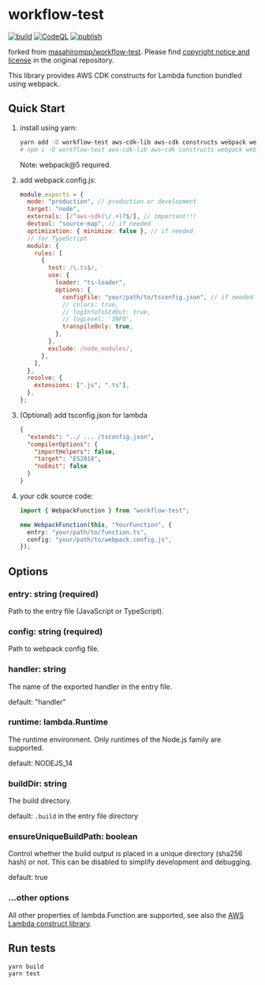 # workflow-test

[![build](https://github.com/muhamadto/workflow-test/actions/workflows/build.yml/badge.svg)](https://github.com/muhamadto/workflow-test/actions/workflows/build.yml)
[![CodeQL](https://github.com/muhamadto/workflow-test/actions/workflows/codeql-analysis.yml/badge.svg)](https://github.com/muhamadto/workflow-test/actions/workflows/codeql-analysis.yml)
[![publish](https://github.com/muhamadto/workflow-test/actions/workflows/publish.yml/badge.svg?branch=main&event=release)](https://github.com/muhamadto/workflow-test/actions/workflows/publish.yml)

forked from [masahirompp/workflow-test](https://github.com/masahirompp/workflow-test). Please
find [copyright notice and license](https://github.com/masahirompp/aws-cdk-webpack-lambda-function/blob/master/LICENSE)
in the original repository.

This library provides AWS CDK constructs for Lambda function bundled using webpack.

## Quick Start

1. install using yarn:

   ```sh
   yarn add -D workflow-test aws-cdk-lib aws-cdk constructs webpack webpack-cli
   # npm i -D workflow-test aws-cdk-lib aws-cdk constructs webpack webpack-cli
   ```

   Note: webpack@5 required.

1. add webpack.config.js:

   ```js
   module.exports = {
     mode: "production", // production or development
     target: "node",
     externals: [/^aws-sdk(\/.+)?$/], // important!!!
     devtool: "source-map", // if needed
     optimization: { minimize: false }, // if needed
     // for TypeScript
     module: {
       rules: [
         {
           test: /\.ts$/,
           use: {
             loader: "ts-loader",
             options: {
               configFile: "your/path/to/tsconfig.json", // if needed
               // colors: true,
               // logInfoToStdOut: true,
               // logLevel: 'INFO',
               transpileOnly: true,
             },
           },
           exclude: /node_modules/,
         },
       ],
     },
     resolve: {
       extensions: [".js", ".ts"],
     },
   };
   ```

1. (Optional) add tsconfig.json for lambda

   ```json
   {
     "extends": "../ ... /tsconfig.json",
     "compilerOptions": {
       "importHelpers": false,
       "target": "ES2018",
       "noEmit": false
     }
   }
   ```

1. your cdk source code:

   ```typescript
   import { WebpackFunction } from "workflow-test";

   new WebpackFunction(this, "YourFunction", {
     entry: "your/path/to/function.ts",
     config: "your/path/to/webpack.config.js",
   });
   ```

## Options

### entry: string (required)

Path to the entry file (JavaScript or TypeScript).

### config: string (required)

Path to webpack config file.

### handler: string

The name of the exported handler in the entry file.

default: "handler"

### runtime: lambda.Runtime

The runtime environment. Only runtimes of the Node.js family are supported.

default: NODEJS_14

### buildDir: string

The build directory.

default: `.build` in the entry file directory

### ensureUniqueBuildPath: boolean

Control whether the build output is placed in a unique directory (sha256 hash) or not. This can be disabled to simplify development and debugging.

default: true

### ...other options

All other properties of lambda.Function are supported, see also the [AWS Lambda construct library](https://github.com/aws/aws-cdk/tree/master/packages/%40aws-cdk/aws-lambda).

## Run tests

```sh
yarn build
yarn test
```

